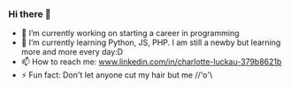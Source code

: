 ### Hi there 👋

<!--
**Schl0dd1/Schl0dd1** is a ✨ _special_ ✨ repository because its `README.md` (this file) appears on your GitHub profile.

Here are some ideas to get you started: 
-->

- 🔭 I’m currently working on starting a career in programming
- 🌱 I’m currently learning Python, JS, PHP. I am still a newby but learning more and more every day:D
- 📫 How to reach me: www.linkedin.com/in/charlotte-luckau-379b8621b
- ⚡ Fun fact: Don't let anyone cut my hair but me //'o'\\

